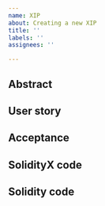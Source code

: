 ```yaml
---
name: XIP
about: Creating a new XIP
title: ''
labels: ''
assignees: ''

---
```


## Abstract

## User story

## Acceptance

## SolidityX code

## Solidity code
